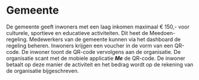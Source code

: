 # Gemeente

De gemeente geeft inwoners met een laag inkomen maximaal € 150,- voor culturele, sportieve en educatieve activiteiten. Dit heet de Meedoen-regeling. Medewerkers van de gemeente kunnen via het dashboard de regeling beheren.
Inwoners krijgen een voucher in de vorm van een QR-code. De inwoner toont de QR-code vervolgens aan de organisatie. De organisatie scant met de mobiele applicatie **_Me_** de QR-code. De inwoner betaalt op deze manier de activiteit en het bedrag wordt op de rekening van de organisatie bijgeschreven.
